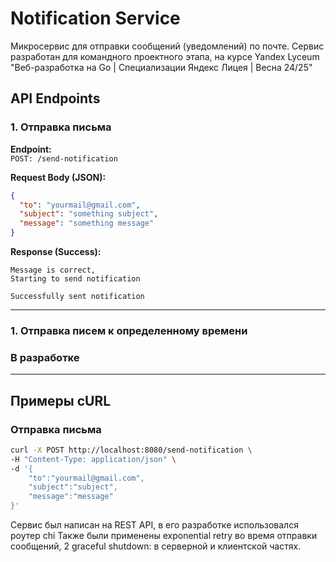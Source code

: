 # Notification Service
Микросервис для отправки сообщений (уведомлений) по почте.
Сервис разработан для командного проектного этапа, на курсе Yandex Lyceum "Веб-разработка на Go | Специализации Яндекс Лицея | Весна 24/25"

## API Endpoints

### 1. Отправка письма

**Endpoint:**  
`POST: /send-notification`

**Request Body (JSON):**

```json
{
  "to": "yourmail@gmail.com",
  "subject": "something subject",
  "message": "something message"
}
```

**Response (Success):**

```text
Message is correct,
Starting to send notification

Successfully sent notification
```

---

### 1. Отправка писем к определенному времени

### В разработке

---

## Примеры cURL

### Отправка письма

```bash
curl -X POST http://localhost:8080/send-notification \                            ─╯
-H "Content-Type: application/json" \
-d '{
    "to":"yourmail@gmail.com",
    "subject":"subject",
    "message":"message"
}'
```

Сервис был написан на REST API, в его разработке использовался роутер chi
Также были применены exponential retry во время отправки сообщений,
2 graceful shutdown: в серверной и клиентской частях. 